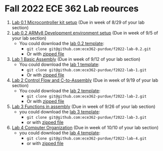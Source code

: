 # Fall 2022 ECE 362 Lab reources

1. [Lab 0.1 Microcontroller kit setup](https://engineering.purdue.edu/ece362/f22/lab/lab0.f2022/) (Due in week of 8/29 of your lab section)
2. [Lab 0.2 ARMv8 Development environment setup](./lab-0.2/lab_0.2.md) (Due in week of 9/5 of your lab section)
   - You could download the [lab 0.2 template](https://github.com/ece362-purdue/f2022-lab-0.2):
     - `git clone git@github.com:ece362-purdue/f2022-lab-0.2.git`
     - Or with [zipped file](https://github.com/ece362-purdue/f2022-lab-0.2/archive/refs/heads/main.zip)
3. [Lab 1 Basic Assembly](./lab-1/lab_1.md) (Due in week of 9/12 of your lab section)
   - You could download the [lab 1 template](https://github.com/ece362-purdue/f2022-lab-1):
     - `git clone git@github.com:ece362-purdue/f2022-lab-1.git`
     - Or with [zipped file](https://github.com/ece362-purdue/f2022-lab-1/archive/refs/heads/main.zip)
4. [Lab 2 Control Flow and C-to-Assembly](./lab-2/lab_2.md) (Due in week of 9/19 of your lab section)
   - You could download the [lab 2 template](https://github.com/ece362-purdue/f2022-lab-2):
     - `git clone git@github.com:ece362-purdue/f2022-lab-2.git`
     - Or with [zipped file](https://github.com/ece362-purdue/f2022-lab-2/archive/refs/heads/main.zip)
5. [Lab 3 Functions in assembly](./lab-3/lab_3.md) (Due in week of 9/26 of your lab section)
   - you could download the [lab 3 template](https://github.com/ece362-purdue/f2022-lab-3):
     - `git clone git@github.com:ece362-purdue/f2022-lab-3.git`
     - or with [zipped file](https://github.com/ece362-purdue/f2022-lab-3/archive/refs/heads/main.zip)
6. [Lab 4 Computer Organization](./lab-4/lab_4.md) (Due in week of 10/10 of your lab section)
   - you could download the [lab 4 template](https://github.com/ece362-purdue/f2022-lab-4):
     - `git clone git@github.com:ece362-purdue/f2022-lab-4.git`
     - or with [zipped file](https://github.com/ece362-purdue/f2022-lab-4/archive/refs/heads/main.zip)
